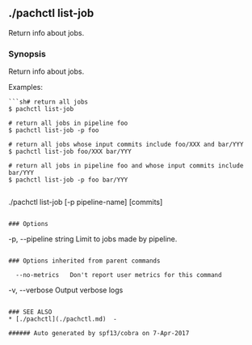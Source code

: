 ## ./pachctl list-job

Return info about jobs.

### Synopsis


Return info about jobs.

Examples:

	```sh# return all jobs
	$ pachctl list-job

	# return all jobs in pipeline foo
	$ pachctl list-job -p foo

	# return all jobs whose input commits include foo/XXX and bar/YYY
	$ pachctl list-job foo/XXX bar/YYY

	# return all jobs in pipeline foo and whose input commits include bar/YYY
	$ pachctl list-job -p foo bar/YYY
```

```
./pachctl list-job [-p pipeline-name] [commits]
```

### Options

```
  -p, --pipeline string   Limit to jobs made by pipeline.
```

### Options inherited from parent commands

```
      --no-metrics   Don't report user metrics for this command
  -v, --verbose      Output verbose logs
```

### SEE ALSO
* [./pachctl](./pachctl.md)	 - 

###### Auto generated by spf13/cobra on 7-Apr-2017
